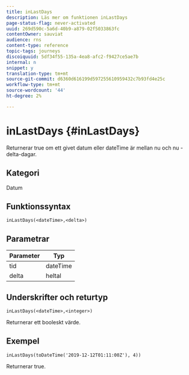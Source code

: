 ```yaml
---
title: inLastDays
description: Läs mer om funktionen inLastDays
page-status-flag: never-activated
uuid: 269d590c-5a6d-40b9-a879-02f5033863fc
contentOwner: sauviat
audience: rns
content-type: reference
topic-tags: journeys
discoiquuid: 5df34f55-135a-4ea8-afc2-f9427ce5ae7b
internal: n
snippet: y
translation-type: tm+mt
source-git-commit: d6360d616199d597255610959432c7b93fd4e25c
workflow-type: tm+mt
source-wordcount: '44'
ht-degree: 2%

---
```



# inLastDays {#inLastDays}

Returnerar true om ett givet datum eller dateTime är mellan nu och nu - delta-dagar.

## Kategori

Datum

## Funktionssyntax

`inLastDays(<dateTime>,<delta>)`

## Parametrar

| Parameter | Typ |
|-----------|------------------|
| tid | dateTime |
| delta | heltal |

## Underskrifter och returtyp

`inLastDays(<dateTime>,<integer>)`

Returnerar ett booleskt värde.

## Exempel

`inLastDays(toDateTime('2019-12-12T01:11:00Z'), 4))`

Returnerar true.
